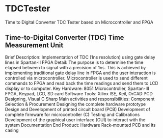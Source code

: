 # TDCTester
Time to Digital Converter TDC Tester based on Microcontroller and FPGA


##		Time-to-Digital Converter (TDC) Time Measurement Unit
Brief Description:	Implementation of TDC (1ns resolution) using gate delay lines in Spartan-II FPGA
Detail:	The purpose is to determine the time elapsed between to signal with a precision of 1ns. This is achieved by implementing traditional gate delay line in FPGA and the user interaction is controlled via microcontroller. Microcontroller is used to send different commands to FPGA and read back the time readings and send them to LCD display or to computer.
Key Hardware:	8051 Microcontroller, Spartan-III FPGA, Keypad, LCD, SD card
Software Tools:	Xilinx ISE, Keil, OrCAD PCD Designing, Visual C Sharp
Main activities and responsibilities:	Component Selection & Procurement
Designing the complete hardware prototype
Design and Development of printed circuit board (PCB)
Development of complete firmware for microcontroller (C)
Testing and Calibrations
Development of the graphical user interface (GUI) to interact with the system
Documentation
End Product:	Hardware Rack-mounted PCB and its casing
